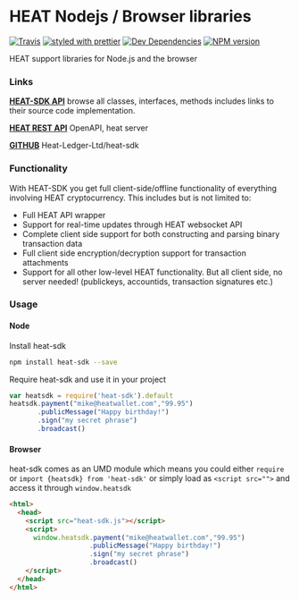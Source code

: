 # HEAT Nodejs / Browser libraries

[![Travis](https://img.shields.io/travis/Heat-Ledger-Ltd/heat-sdk.svg)](https://travis-ci.org/Heat-Ledger-Ltd/heat-sdk)
[![styled with prettier](https://img.shields.io/badge/styled_with-prettier-ff69b4.svg)](https://github.com/prettier/prettier)
[![Dev Dependencies](https://david-dm.org/Heat-Ledger-Ltd/heat-sdk/dev-status.svg)](https://david-dm.org/Heat-Ledger-Ltd/heat-sdk?type=dev)
[![NPM version](https://img.shields.io/npm/v/heat-sdk.svg)](https://www.npmjs.com/package/heat-sdk)

HEAT support libraries for Node.js and the browser

### Links

[**HEAT-SDK API**](https://heat-ledger-ltd.github.io/heat-sdk/) browse all classes, interfaces, methods includes links to their source code implementation.

[**HEAT REST API**](https://heatwallet.com/api/#/) OpenAPI, heat server

[**GITHUB**](https://github.com/Heat-Ledger-Ltd/heat-sdk) Heat-Ledger-Ltd/heat-sdk

### Functionality

With HEAT-SDK you get full client-side/offline functionality of everything involving HEAT cryptocurrency. 
This includes but is not limited to:

- Full HEAT API wrapper
- Support for real-time updates through HEAT websocket API
- Complete client side support for both constructing and parsing binary transaction data
- Full client side encryption/decryption support for transaction attachments
- Support for all other low-level HEAT functionality. But all client side, no server needed! (publickeys, accountids, transaction signatures etc.)

### Usage

#### Node

Install heat-sdk

```bash
npm install heat-sdk --save
```

Require heat-sdk and use it in your project

```javascript
var heatsdk = require('heat-sdk').default
heatsdk.payment("mike@heatwallet.com","99.95")
       .publicMessage("Happy birthday!")
       .sign("my secret phrase")
       .broadcast()
```

#### Browser

heat-sdk comes as an UMD module which means you could either `require` or `import {heatsdk} from 'heat-sdk'` or simply load as `<script src="">` and access it through `window.heatsdk`

```html
<html>
  <head>
    <script src="heat-sdk.js"></script>
    <script>
      window.heatsdk.payment("mike@heatwallet.com","99.95")
                    .publicMessage("Happy birthday!")
                    .sign("my secret phrase")
                    .broadcast()
    </script>
  </head>
</html>
```